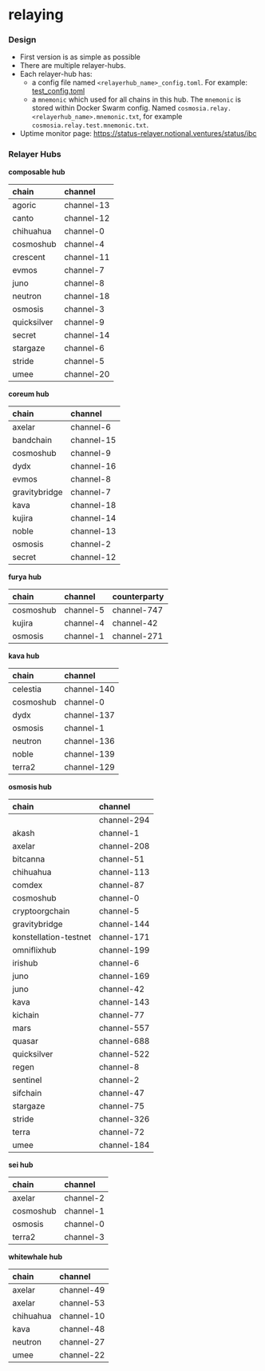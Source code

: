 # relaying

### Design
- First version is as simple as possible
- There are multiple relayer-hubs.
- Each relayer-hub has:
    - a config file named `<relayerhub_name>_config.toml`. For example: [test_config.toml](test_config.toml)
    - a `mnemonic` which used for all chains in this hub. The `mnemonic` is stored within Docker Swarm config. Named `cosmosia.relay.<relayerhub_name>.mnemonic.txt`, for example `cosmosia.relay.test.mnemonic.txt`.
- Uptime monitor page: https://status-relayer.notional.ventures/status/ibc

### Relayer Hubs

**composable hub**

| chain         | channel     |
|:--------------|:------------|
| agoric        | channel-13  |
| canto         | channel-12  |
| chihuahua     | channel-0   |
| cosmoshub     | channel-4   |
| crescent      | channel-11  |
| evmos         | channel-7   |
| juno          | channel-8   |
| neutron       | channel-18  |
| osmosis       | channel-3   |
| quicksilver   | channel-9   |
| secret        | channel-14  |
| stargaze      | channel-6   |
| stride        | channel-5   |
| umee          | channel-20  |


**coreum hub**

| chain         | channel     |
|:--------------|:------------|
| axelar        | channel-6   |
| bandchain     | channel-15  |
| cosmoshub     | channel-9   |
| dydx          | channel-16  |
| evmos         | channel-8   |
| gravitybridge | channel-7   |
| kava          | channel-18  |
| kujira        | channel-14  |
| noble         | channel-13  |
| osmosis       | channel-2   |
| secret        | channel-12  |


**furya hub**

| chain         | channel     | counterparty |
|:--------------|:------------|:-------------|
| cosmoshub     | channel-5   | channel-747  |
| kujira        | channel-4   | channel-42   |
| osmosis       | channel-1   | channel-271  |


**kava hub**

| chain         | channel     |
|:--------------|:------------|
| celestia      | channel-140 |
| cosmoshub     | channel-0   |
| dydx          | channel-137 |
| osmosis       | channel-1   |
| neutron       | channel-136 |
| noble         | channel-139 |
| terra2        | channel-129 |


**osmosis hub**

| chain                 | channel     |
|:----------------------|:------------|
|                       | channel-294 |
| akash                 | channel-1   |
| axelar                | channel-208 |
| bitcanna              | channel-51  |
| chihuahua             | channel-113 |
| comdex                | channel-87  |
| cosmoshub             | channel-0   |
| cryptoorgchain        | channel-5   |
| gravitybridge         | channel-144 |
| konstellation-testnet | channel-171 |
| omniflixhub           | channel-199 |
| irishub               | channel-6   |
| juno                  | channel-169 |
| juno                  | channel-42  |
| kava                  | channel-143 |
| kichain               | channel-77  |
| mars                  | channel-557 |
| quasar                | channel-688 |
| quicksilver           | channel-522 |
| regen                 | channel-8   |
| sentinel              | channel-2   |
| sifchain              | channel-47  |
| stargaze              | channel-75  |
| stride                | channel-326 |
| terra                 | channel-72  |
| umee                  | channel-184 |


**sei hub**

| chain         | channel     |
|:--------------|:------------|
| axelar        | channel-2   |
| cosmoshub     | channel-1   |
| osmosis       | channel-0   |
| terra2        | channel-3   |


**whitewhale hub**

| chain         | channel     |
|:--------------|:------------|
| axelar        | channel-49  |
| axelar        | channel-53  |
| chihuahua     | channel-10  |
| kava          | channel-48  |
| neutron       | channel-27  |
| umee          | channel-22  |
